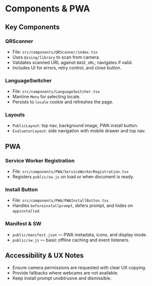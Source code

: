# Components & PWA

## Key Components

### QRScanner

- File: `src/components/QRScanner/index.tsx`
- Uses `@zxing/library` to scan from camera.
- Validates scanned URL against `BASE_URL`; navigates if valid.
- Includes UI for errors, retry control, and close button.

### LanguageSwitcher

- File: `src/components/LanguageSwitcher.tsx`
- Mantine `Menu` for selecting locale.
- Persists to `locale` cookie and refreshes the page.

### Layouts

- `PublicLayout`: top nav, background image, PWA install button.
- `EvaluatorLayout`: side navigation with mobile drawer and top nav.

## PWA

### Service Worker Registration

- File: `src/components/PWA/ServiceWorkerRegistration.tsx`
- Registers `public/sw.js` on load or when document is ready.

### Install Button

- File: `src/components/PWA/PWAInstallButton.tsx`
- Handles `beforeinstallprompt`, defers prompt, and hides on `appinstalled`.

### Manifest & SW

- `public/manifest.json` — PWA metadata, icons, and display mode.
- `public/sw.js` — basic offline caching and event listeners.

## Accessibility & UX Notes

- Ensure camera permissions are requested with clear UX copying.
- Provide fallbacks where webcams are not available.
- Keep install prompt unobtrusive and dismissible.